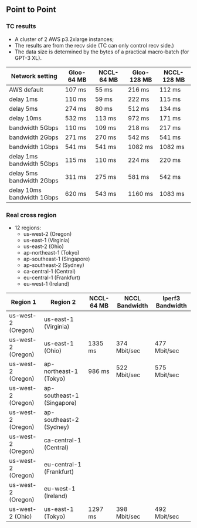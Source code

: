 ## Point to Point

### TC results

- A cluster of 2 AWS p3.2xlarge instances;
- The results are from the recv side (TC can only control recv side.)
- The data size is determined by the bytes of a practical macro-batch (for GPT-3 XL).

| Network setting             | Gloo-64 MB | NCCL-64 MB | Gloo-128 MB | NCCL-128 MB |
|-----------------------------|------------|------------|-------------|-------------|
| AWS default                 | 107 ms     | 55 ms      | 216 ms      | 112 ms      |
| delay 1ms                   | 110 ms     | 59 ms      | 222 ms      | 115 ms      |
| delay 5ms                   | 274 ms     | 80 ms      | 512 ms      | 134 ms      |
| delay 10ms                  | 532 ms     | 113 ms     | 972 ms      | 171 ms      |
| bandwidth 5Gbps             | 110 ms     | 109 ms     | 218 ms      | 217 ms      |
| bandwidth 2Gbps             | 271 ms     | 270 ms     | 542 ms      | 541 ms      |
| bandwidth 1Gbps             | 541 ms     | 541 ms     | 1082 ms     | 1082 ms     |
| delay 1ms  bandwidth 5Gbps  | 115 ms     | 110 ms     | 224 ms      | 220 ms      |
| delay 5ms  bandwidth 2Gbps  | 311 ms     | 275 ms     | 581 ms      | 542 ms      |
| delay 10ms  bandwidth 1Gbps | 620 ms     | 543 ms     | 1160 ms     | 1083 ms     |

### Real cross region 

- 12 regions:
  - us-west-2 (Oregon)
  - us-east-1 (Virginia) 
  - us-east-2 (Ohio) 
  - ap-northeast-1 (Tokyo)
  - ap-southeast-1 (Singapore)
  - ap-southeast-2 (Sydney)
  - ca-central-1 (Central)
  - eu-central-1 (Frankfurt)
  - eu-west-1 (Ireland)


| Region 1           | Region 2                   | NCCL-64 MB | NCCL Bandwidth | Iperf3 Bandwidth |
|--------------------|----------------------------|------------|----------------|------------------|
| us-west-2 (Oregon) | us-east-1 (Virginia)       |            |                |                  |
| us-west-2 (Oregon) | us-east-1 (Ohio)           | 1335 ms    | 374 Mbit/sec   | 477 Mbit/sec     |
| us-west-2 (Oregon) | ap-northeast-1 (Tokyo)     | 986 ms     | 522 Mbit/sec   | 575 Mbit/sec     | 
| us-west-2 (Oregon) | ap-southeast-1 (Singapore) |            |                |                  |
| us-west-2 (Oregon) | ap-southeast-2 (Sydney)    |            |                |                  |
| us-west-2 (Oregon) | ca-central-1 (Central)     |            |                |                  |
| us-west-2 (Oregon) | eu-central-1 (Frankfurt)   |            |                |                  |
| us-west-2 (Oregon) | eu-west-1 (Ireland)        |            |                |                  |
| us-west-2 (Ohio)   | us-east-1 (Tokyo)          | 1297 ms    | 398 Mbit/sec   | 492 Mbit/sec     |

